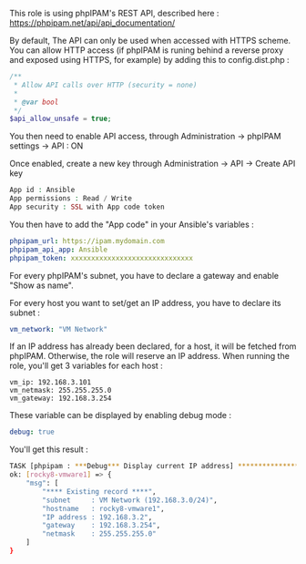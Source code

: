 This role is using phpIPAM's REST API, described here : https://phpipam.net/api/api_documentation/

By default, The API can only be used when accessed with HTTPS scheme.
You can allow HTTP access (if phpIPAM is runing behind a reverse proxy and exposed using HTTPS, for example) by adding this to config.dist.php :

```php
/**
 * Allow API calls over HTTP (security = none)
 *
 * @var bool
 */
$api_allow_unsafe = true;
```

You then need to enable API access, through Administration -> phpIPAM settings -> API : ON

Once enabled, create a new key through Administration -> API -> Create API key

```php
App id : Ansible
App permissions : Read / Write
App security : SSL with App code token
```

You then have to add the "App code" in your Ansible's variables :

```yml
phpipam_url: https://ipam.mydomain.com
phpipam_api_app: Ansible
phpipam_token: xxxxxxxxxxxxxxxxxxxxxxxxxxxxxx
```

For every phpIPAM's subnet, you have to declare a gateway and enable "Show as name".

For every host you want to set/get an IP address, you have to declare its subnet :

```yaml
vm_network: "VM Network"
```

If an IP address has already been declared, for a host, it will be fetched from phpIPAM. Otherwise, the role will reserve an IP address.
When running the role, you'll get 3 variables for each host :

```
vm_ip: 192.168.3.101
vm_netmask: 255.255.255.0
vm_gateway: 192.168.3.254
```

These variable can be displayed by enabling debug mode :

```yaml
debug: true
```

You'll get this result :

```bash
TASK [phpipam : ***Debug*** Display current IP address] ********************************************************************************************
ok: [rocky8-vmware1] => {
    "msg": [
        "**** Existing record ****",
        "subnet     : VM Network (192.168.3.0/24)",
        "hostname   : rocky8-vmware1",
        "IP address : 192.168.3.2",
        "gateway    : 192.168.3.254",
        "netmask    : 255.255.255.0"
    ]
}
```

